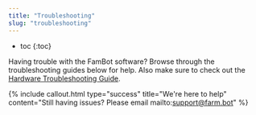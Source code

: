 ```yaml
---
title: "Troubleshooting"
slug: "troubleshooting"
---
```


* toc
{:toc}

Having trouble with the FamBot software? Browse through the troubleshooting guides below for help. Also make sure to check out the [Hardware Troubleshooting Guide](https://genesis.farm.bot/docs/troubleshooting).

{%
include callout.html
type="success"
title="We're here to help"
content="Still having issues? Please email mailto:support@farm.bot"
%}

